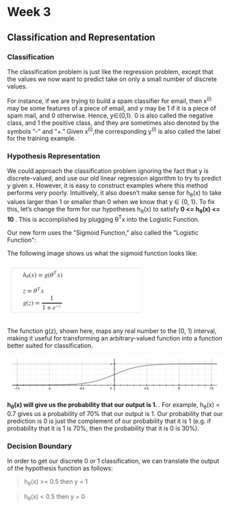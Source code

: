 # Week 3

## Classification and Representation

### Classification

The classification problem is just like the regression problem, except that the values we now want to predict take on only a small number of discrete values.

For instance, if we are trying to build a spam classifier for email, then x<sup>(i)</sup> may be some features of a piece of email, and y may be 1 if it is a piece of spam mail, and 0 otherwise. 
Hence, y∈{0,1}. 0 is also called the negative class, and 1 the positive class, and they are sometimes also denoted by the symbols “-” and “+.” 
Given x<sup>(i)</sup>,the corresponding y<sup>(i)</sup> is also called the label for the training example.


### Hypothesis Representation

We could approach the classification problem ignoring the fact that y is discrete-valued, and use our old linear regression algorithm to try to predict y given x. 
However, it is easy to construct examples where this method performs very poorly. 
Intuitively, it also doesn’t make sense for h<sub>θ</sub>(x) to take values larger than 1 or smaller than 0 when we know that y ∈ {0, 1}. 
To fix this, let’s change the form for our hypotheses h<sub>θ</sub>(x) to satisfy <b> 0 <= h<sub>θ</sub>(x) <= 10 </b>.
This is accomplished by plugging θ<sup>T</sup>x into the Logistic Function.

Our new form uses the "Sigmoid Function," also called the "Logistic Function":


The following image shows us what the sigmoid function looks like:

![IMG](img/img1.png)

The function g(z), shown here, maps any real number to the (0, 1) interval, 
making it useful for transforming an arbitrary-valued function into a function better suited for classification.

![IMG](img/img2.png)

<b> h<sub>θ</sub>(x) will give us the probability that our output is 1. </b>. 
For example, h<sub>θ</sub>(x) = 0.7 gives us a probability of 70% that our output is 1. 
Our probability that our prediction is 0 is just the complement of our probability that it is 1 
(e.g. if probability that it is 1 is 70%, then the probability that it is 0 is 30%).


### Decision Boundary

In order to get our discrete 0 or 1 classification, we can translate the output of the hypothesis function as follows:

> h<sub>θ</sub>(x)  >= 0.5 then y = 1

> h<sub>θ</sub>(x)  < 0.5 then y = 0

